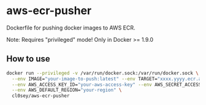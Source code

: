 # aws-ecr-pusher
Dockerfile for pushing docker images to AWS ECR.

Note: Requires "privileged" mode! Only in Docker >= 1.9.0

How to use
----------
```bash
docker run --privileged -v /var/run/docker.sock:/var/run/docker.sock \
  --env IMAGE="your-image-to-push:latest" --env TARGET="xxxx.yyyy.ecr.aws-region.amazonaws.com/your-pushed-image:latest" \
  --env AWS_ACCESS_KEY_ID="your-aws-access-key" --env AWS_SECRET_ACCESS_KEY="your-aws-secret-access-key" \
  --env AWS_DEFAULT_REGION="your-region" \
  cl0sey/aws-ecr-pusher
```
